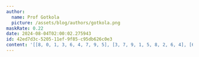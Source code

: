 ```yaml
---
author:
  name: Prof Gotkola
  picture: /assets/blog/authors/gotkola.png
maskRate: 0.22
date: 2024-08-04T02:00:02.275943
id: 42ed7d3c-5205-11ef-9f85-c95db626c0e3
content: '[[8, 0, 1, 3, 6, 4, 7, 9, 5], [3, 7, 9, 1, 5, 8, 2, 6, 4], [6, 0, 4, 0, 0, 2, 1, 8, 3], [4, 0, 7, 8, 0, 9, 0, 1, 2], [2, 0, 3, 0, 1, 0, 6, 0, 0], [1, 9, 5, 0, 2, 6, 3, 4, 8], [7, 0, 6, 5, 8, 3, 9, 2, 1], [9, 0, 0, 6, 4, 1, 8, 5, 7], [5, 0, 8, 2, 9, 7, 4, 3, 6]]'
---
```

